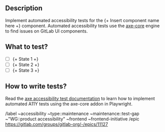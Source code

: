 <!-- Title the issue: Automated accessibility tests - Component name -->

## Description

Implement automated accessibility tests for the {+ Insert component name here +} component. Automated accessibility tests use the
[axe-core](https://github.com/dequelabs/axe-core) engine to find issues on GitLab UI components.

## What to test?

<!-- List the component's states that should be covered by the automated A11Y tests to ensure full coverage -->

- [ ] {+ State 1 +}
- [ ] {+ State 2 +}
- [ ] {+ State 3 +}

## How to write tests?

Read the [axe accessibility test documentation](https://gitlab.com/gitlab-org/gitlab-ui/-/blob/main/doc/contributing/end_to_end_test.md#axe-accessibility-tests) to learn how to implement
automated A11Y tests using the axe-core addon in Playwright.

/label ~accessibility ~type::maintenance ~maintenance::test-gap ~"WG::product accessibility" ~frontend ~frontend-initiative
/epic https://gitlab.com/groups/gitlab-org/-/epics/11127
